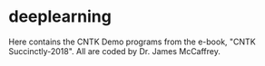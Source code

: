 # deeplearning
Here contains the CNTK Demo programs from the e-book, "CNTK Succinctly-2018".
All are coded by Dr. James McCaffrey.

